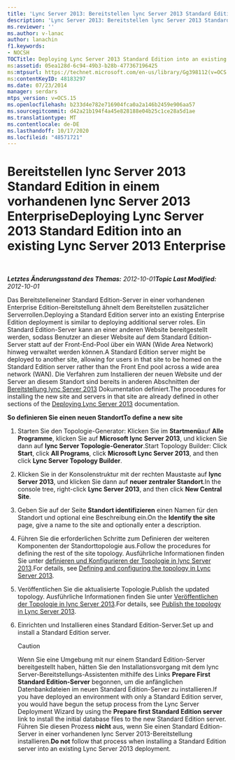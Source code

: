 ```yaml
---
title: 'Lync Server 2013: Bereitstellen lync Server 2013 Standard Edition in einem vorhandenen lync Server 2013 Unternehmen'
description: 'Lync Server 2013: Bereitstellen lync Server 2013 Standard Edition in einem vorhandenen lync Server 2013 Unternehmen.'
ms.reviewer: ''
ms.author: v-lanac
author: lanachin
f1.keywords:
- NOCSH
TOCTitle: Deploying Lync Server 2013 Standard Edition into an existing Lync Server 2013 Enterprise
ms:assetid: 05ea128d-6c94-49b3-b28b-477367196425
ms:mtpsurl: https://technet.microsoft.com/en-us/library/Gg398112(v=OCS.15)
ms:contentKeyID: 48183297
ms.date: 07/23/2014
manager: serdars
mtps_version: v=OCS.15
ms.openlocfilehash: b233d4e782e716904fca0a2a146b2459e906aa57
ms.sourcegitcommit: d42a21b194f4a45e828188e04b25c1ce28a5d1ae
ms.translationtype: MT
ms.contentlocale: de-DE
ms.lasthandoff: 10/17/2020
ms.locfileid: "48571721"
---
```

# <a name="deploying-lync-server-2013-standard-edition-into-an-existing-lync-server-2013-enterprise"></a><span data-ttu-id="5478b-103">Bereitstellen lync Server 2013 Standard Edition in einem vorhandenen lync Server 2013 Enterprise</span><span class="sxs-lookup"><span data-stu-id="5478b-103">Deploying Lync Server 2013 Standard Edition into an existing Lync Server 2013 Enterprise</span></span>

<div data-xmlns="http://www.w3.org/1999/xhtml">

<div class="topic" data-xmlns="http://www.w3.org/1999/xhtml" data-msxsl="urn:schemas-microsoft-com:xslt" data-cs="https://msdn.microsoft.com/">

<div data-asp="https://msdn2.microsoft.com/asp">



</div>

<div id="mainSection">

<div id="mainBody">

<span> </span>

<span data-ttu-id="5478b-104">_**Letztes Änderungsstand des Themas:** 2012-10-01_</span><span class="sxs-lookup"><span data-stu-id="5478b-104">_**Topic Last Modified:** 2012-10-01_</span></span>

<span data-ttu-id="5478b-105">Das Bereitstelleneiner Standard Edition-Server in einer vorhandenen Enterprise Edition-Bereitstellung ähnelt dem Bereitstellen zusätzlicher Serverrollen.</span><span class="sxs-lookup"><span data-stu-id="5478b-105">Deploying a Standard Edition server into an existing Enterprise Edition deployment is similar to deploying additional server roles.</span></span> <span data-ttu-id="5478b-106">Ein Standard Edition-Server kann an einer anderen Website bereitgestellt werden, sodass Benutzer an dieser Website auf dem Standard Edition-Server statt auf der Front-End-Pool über ein WAN (Wide Area Network) hinweg verwaltet werden können.</span><span class="sxs-lookup"><span data-stu-id="5478b-106">A Standard Edition server might be deployed to another site, allowing for users in that site to be homed on the Standard Edition server rather than the Front End pool across a wide area network (WAN).</span></span> <span data-ttu-id="5478b-107">Die Verfahren zum Installieren der neuen Website und der Server an diesem Standort sind bereits in anderen Abschnitten der [Bereitstellung lync Server 2013](lync-server-2013-deploying-lync-server.md) Dokumentation definiert.</span><span class="sxs-lookup"><span data-stu-id="5478b-107">The procedures for installing the new site and servers in that site are already defined in other sections of the [Deploying Lync Server 2013](lync-server-2013-deploying-lync-server.md) documentation.</span></span>

<div id="sectionSection0" class="section">

<span data-ttu-id="5478b-108">**So definieren Sie einen neuen Standort**</span><span class="sxs-lookup"><span data-stu-id="5478b-108">**To define a new site**</span></span>

1.  <span data-ttu-id="5478b-109">Starten Sie den Topologie-Generator: Klicken Sie im **Startmenü**auf **Alle Programme**, klicken Sie auf **Microsoft lync Server 2013**, und klicken Sie dann auf **lync Server Topologie-Generator**.</span><span class="sxs-lookup"><span data-stu-id="5478b-109">Start Topology Builder: Click **Start**, click **All Programs**, click **Microsoft Lync Server 2013**, and then click **Lync Server Topology Builder**.</span></span>

2.  <span data-ttu-id="5478b-110">Klicken Sie in der Konsolenstruktur mit der rechten Maustaste auf **lync Server 2013**, und klicken Sie dann auf **neuer zentraler Standort**.</span><span class="sxs-lookup"><span data-stu-id="5478b-110">In the console tree, right-click **Lync Server 2013**, and then click **New Central Site**.</span></span>

3.  <span data-ttu-id="5478b-111">Geben Sie auf der Seite **Standort identifizieren** einen Namen für den Standort und optional eine Beschreibung ein.</span><span class="sxs-lookup"><span data-stu-id="5478b-111">On the **Identify the site** page, give a name to the site and optionally enter a description.</span></span>

4.  <span data-ttu-id="5478b-112">Führen Sie die erforderlichen Schritte zum Definieren der weiteren Komponenten der Standorttopologie aus.</span><span class="sxs-lookup"><span data-stu-id="5478b-112">Follow the procedures for defining the rest of the site topology.</span></span> <span data-ttu-id="5478b-113">Ausführliche Informationen finden Sie unter [definieren und Konfigurieren der Topologie in lync Server 2013](lync-server-2013-defining-and-configuring-the-topology.md).</span><span class="sxs-lookup"><span data-stu-id="5478b-113">For details, see [Defining and configuring the topology in Lync Server 2013](lync-server-2013-defining-and-configuring-the-topology.md).</span></span>

5.  <span data-ttu-id="5478b-114">Veröffentlichen Sie die aktualisierte Topologie.</span><span class="sxs-lookup"><span data-stu-id="5478b-114">Publish the updated topology.</span></span> <span data-ttu-id="5478b-115">Ausführliche Informationen finden Sie unter [Veröffentlichen der Topologie in lync Server 2013](lync-server-2013-publish-the-topology.md).</span><span class="sxs-lookup"><span data-stu-id="5478b-115">For details, see [Publish the topology in Lync Server 2013](lync-server-2013-publish-the-topology.md).</span></span>

6.  <span data-ttu-id="5478b-116">Einrichten und Installieren eines Standard Edition-Server.</span><span class="sxs-lookup"><span data-stu-id="5478b-116">Set up and install a Standard Edition server.</span></span>
    
    <div>
    

    > [!Caution]  
    > <span data-ttu-id="5478b-117">Wenn Sie eine Umgebung mit nur einem Standard Edition-Server bereitgestellt haben, hätten Sie den Installationsvorgang mit dem lync Server-Bereitstellungs-Assistenten mithilfe des Links <STRONG>Prepare First Standard Edition-Server</STRONG> begonnen, um die anfänglichen Datenbankdateien im neuen Standard Edition-Server zu installieren.</span><span class="sxs-lookup"><span data-stu-id="5478b-117">If you have deployed an environment with only a Standard Edition server, you would have begun the setup process from the Lync Server Deployment Wizard by using the <STRONG>Prepare first Standard Edition server</STRONG> link to install the initial database files to the new Standard Edition server.</span></span> <span data-ttu-id="5478b-118">Führen Sie diesen Prozess <STRONG>nicht</STRONG> aus, wenn Sie einen Standard Edition-Server in einer vorhandenen lync Server 2013-Bereitstellung installieren.</span><span class="sxs-lookup"><span data-stu-id="5478b-118"><STRONG>Do not</STRONG> follow that process when installing a Standard Edition server into an existing Lync Server 2013 deployment.</span></span>

    
    </div>

</div>

</div>

<span> </span>

</div>

</div>

</div>

